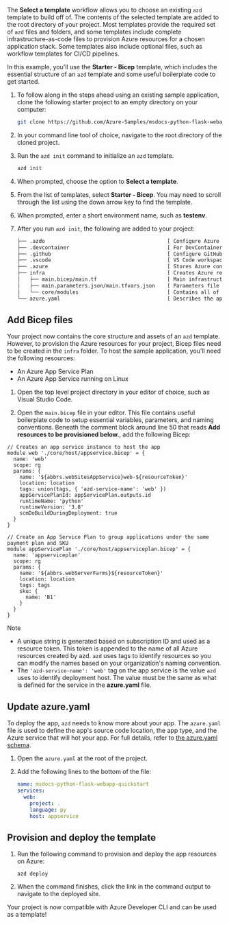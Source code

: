 The **Select a template** workflow allows you to choose an existing `azd` template to build off of. The contents of the selected template are added to the root directory of your project. Most templates provide the required set of `azd` files and folders, and some templates include complete infrastructure-as-code files to provision Azure resources for a chosen application stack. Some templates also include optional files, such as workflow templates for CI/CD pipelines. 

In this example, you'll use the **Starter - Bicep** template, which includes the essential structure of an `azd` template and some useful boilerplate code to get started.

1. To follow along in the steps ahead using an existing sample application, clone the following starter project to an empty directory on your computer:

    ```bash
    git clone https://github.com/Azure-Samples/msdocs-python-flask-webapp-quickstart
    ```

1. In your command line tool of choice, navigate to the root directory of the cloned project.

1. Run the `azd init` command to initialize an `azd` template.

    ```bash
    azd init
    ```

1. When prompted, choose the option to **Select a template**.

1. From the list of templates, select **Starter - Bicep**. You may need to scroll through the list using the down arrow key to find the template.

1. When prompted, enter a short environment name, such as **testenv**.

1. After you run `azd init`, the following are added to your project:

    ```txt
    ├── .azdo                                        [ Configure Azure Pipeline ]
    ├── .devcontainer                                [ For DevContainer ]
    ├── .github                                      [ Configure GitHub workflow ]
    ├── .vscode                                      [ VS Code workspace configutations ]
    ├── .azure                                       [ Stores Azure configurations and environment variables ]
    ├── infra                                        [ Creates Azure resources using infrastructure-as-code ]
    │   ├── main.bicep/main.tf                       [ Main infrastructure file ]
    │   ├── main.parameters.json/main.tfvars.json    [ Parameters file ]
    │   └── core/modules                             [ Contains all of the Bicep/Terraform modules used by the azd templates ]
    └── azure.yaml                                   [ Describes the app and type of Azure resources]
    ```

## Add Bicep files

Your project now contains the core structure and assets of an `azd` template. However, to provision the Azure resources for your project, Bicep files need to be created in the `infra` folder. To host the sample application, you'll need the following resources:

- An Azure App Service Plan
- An Azure App Service running on Linux

1. Open the top level project directory in your editor of choice, such as Visual Studio Code.

1. Open the `main.bicep` file in your editor. This file contains useful boilerplate code to setup essential variables, parameters, and naming conventions. Beneath the comment block around line 50 that reads **Add resources to be provisioned below.**, add the following Bicep:

```bicep
// Creates an app service instance to host the app
module web './core/host/appservice.bicep' = {
  name: 'web'
  scope: rg
  params: {
    name: '${abbrs.webSitesAppService}web-${resourceToken}'
    location: location
    tags: union(tags, { 'azd-service-name': 'web' })
    appServicePlanId: appServicePlan.outputs.id
    runtimeName: 'python'
    runtimeVersion: '3.8'
    scmDoBuildDuringDeployment: true
  }
}

// Create an App Service Plan to group applications under the same payment plan and SKU
module appServicePlan './core/host/appserviceplan.bicep' = {
  name: 'appserviceplan'
  scope: rg
  params: {
    name: '${abbrs.webServerFarms}${resourceToken}'
    location: location
    tags: tags
    sku: {
      name: 'B1'
    }
  }
}
```
  
> [!NOTE]
> - A unique string is generated based on subscription ID and used as a resource token. This token is appended to the name of all Azure resources created by azd. `azd` uses tags to identify resources so you can modify the names based on your organization's naming convention.
> - The `'azd-service-name': 'web'` tag on the app service is the value `azd` uses to identify deployment host. The value must be the same as what is defined for the service in the **azure.yaml** file.

## Update azure.yaml

To deploy the app, `azd` needs to know more about your app. The `azure.yaml` file is used to define the app's source code location, the app type, and the Azure service that will hot your app. For full details, refer to [the azure.yaml schema](./azd-schema.md).

1. Open the `azure.yaml` at the root of the project.

1. Add the following lines to the bottom of the file:

    ```yml
    name: msdocs-python-flask-webapp-quickstart
    services:
      web:
        project: .
        language: py
        host: appservice
    ```

## Provision and deploy the template

1. Run the following command to provision and deploy the app resources on Azure:

    ```azdeveloper
    azd deploy
    ```

1. When the command finishes, click the link in the command output to navigate to the deployed site.

Your project is now compatible with Azure Developer CLI and can be used as a template!